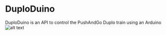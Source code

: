 # DuploDuino
DuploDuino is an API to control the PushAndGo Duplo train using an Arduino
![alt text](https://github.com/phsoftware/DuploDuino/blob/main/logo-500.png?raw=true)
